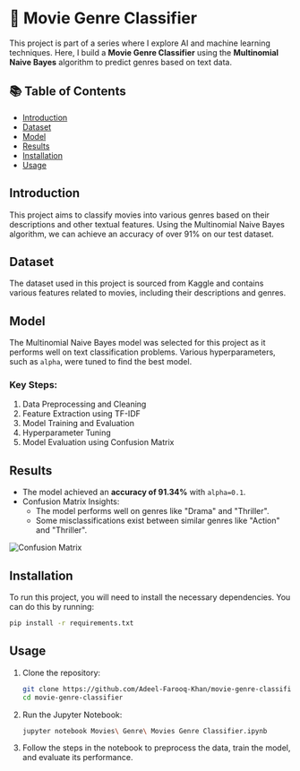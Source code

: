 # 🎥 Movie Genre Classifier

This project is part of a series where I explore AI and machine learning techniques. Here, I build a **Movie Genre Classifier** using the **Multinomial Naive Bayes** algorithm to predict genres based on text data.

## 📚 Table of Contents

- [Introduction](#introduction)
- [Dataset](#dataset)
- [Model](#model)
- [Results](#results)
- [Installation](#installation)
- [Usage](#usage)

## Introduction

This project aims to classify movies into various genres based on their descriptions and other textual features. Using the Multinomial Naive Bayes algorithm, we can achieve an accuracy of over 91% on our test dataset.

## Dataset

The dataset used in this project is sourced from Kaggle and contains various features related to movies, including their descriptions and genres.

## Model

The Multinomial Naive Bayes model was selected for this project as it performs well on text classification problems. Various hyperparameters, such as `alpha`, were tuned to find the best model.

### Key Steps:
1. Data Preprocessing and Cleaning
2. Feature Extraction using TF-IDF
3. Model Training and Evaluation
4. Hyperparameter Tuning
5. Model Evaluation using Confusion Matrix

## Results

- The model achieved an **accuracy of 91.34%** with `alpha=0.1`.
- Confusion Matrix Insights:
  - The model performs well on genres like "Drama" and "Thriller".
  - Some misclassifications exist between similar genres like "Action" and "Thriller".

![Confusion Matrix](![download](https://github.com/user-attachments/assets/aa7e8598-f9a5-4d2c-886d-cae1a8179914)
)

## Installation

To run this project, you will need to install the necessary dependencies. You can do this by running:

```bash
pip install -r requirements.txt
```

## Usage

1. Clone the repository:
    ```bash
    git clone https://github.com/Adeel-Farooq-Khan/movie-genre-classifier.git
    cd movie-genre-classifier
    ```
   
2. Run the Jupyter Notebook:
    ```bash
    jupyter notebook Movies\ Genre\ Movies Genre Classifier.ipynb
    ```

3. Follow the steps in the notebook to preprocess the data, train the model, and evaluate its performance.

